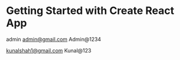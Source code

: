 # Getting Started with Create React App
admin
admin@gmail.com
Admin@1234

kunalshah1@gmail.com
Kunal@123

